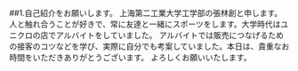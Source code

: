 ##1.自己紹介をお願いします。
上海第二工業大学工学部の張林創と申します。人と触れ合うことが好きで、常に友達と一緒にスポーツをします。大学時代はユニクロの店でアルバイトをしていました。
アルバイトでは販売につなげるための接客のコツなどを学び、実際に自分でも考案していました。本日は、貴重なお時間をいただきありがとうございます。
よろしくお願いいたします。


